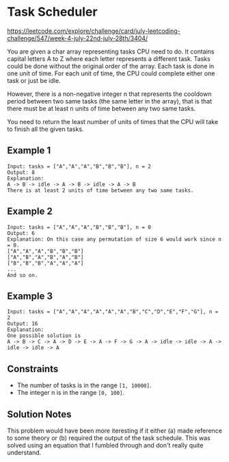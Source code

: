 # Task Scheduler

https://leetcode.com/explore/challenge/card/july-leetcoding-challenge/547/week-4-july-22nd-july-28th/3404/

You are given a char array representing tasks CPU need to do. It contains
capital letters A to Z where each letter represents a different task. Tasks
could be done without the original order of the array. Each task is done in one
unit of time. For each unit of time, the CPU could complete either one task or
just be idle.

However, there is a non-negative integer n that represents the cooldown period
between two same tasks (the same letter in the array), that is that there must
be at least n units of time between any two same tasks.

You need to return the least number of units of times that the CPU will take to
finish all the given tasks.

## Example 1

```
Input: tasks = ["A","A","A","B","B","B"], n = 2
Output: 8
Explanation: 
A -> B -> idle -> A -> B -> idle -> A -> B
There is at least 2 units of time between any two same tasks.
```

## Example 2

```
Input: tasks = ["A","A","A","B","B","B"], n = 0
Output: 6
Explanation: On this case any permutation of size 6 would work since n = 0.
["A","A","A","B","B","B"]
["A","B","A","B","A","B"]
["B","B","B","A","A","A"]
...
And so on.
```

## Example 3

```
Input: tasks = ["A","A","A","A","A","A","B","C","D","E","F","G"], n = 2
Output: 16
Explanation: 
One possible solution is
A -> B -> C -> A -> D -> E -> A -> F -> G -> A -> idle -> idle -> A -> idle -> idle -> A
```

## Constraints

- The number of tasks is in the range `[1, 10000]`.
- The integer n is in the range `[0, 100]`.

## Solution Notes

This problem would have been more iteresting if it either (a) made reference to
some theory or (b) required the output of the task schedule. This was solved
using an equation that I fumbled through and don't really quite understand.
